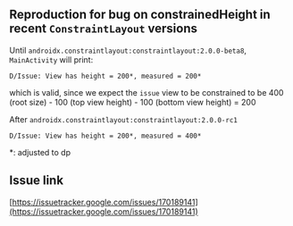 ## Reproduction for bug on constrainedHeight in recent `ConstraintLayout` versions

Until `androidx.constraintlayout:constraintlayout:2.0.0-beta8`, `MainActivity` will print:

```
D/Issue: View has height = 200*, measured = 200*
```

which is valid, since we expect the `issue` view to be constrained to be 400 (root size) - 100 (top view height) - 100 (bottom view height) = 200

After `androidx.constraintlayout:constraintlayout:2.0.0-rc1`

```
D/Issue: View has height = 200*, measured = 400*
```

*: adjusted to dp


## Issue link

[https://issuetracker.google.com/issues/170189141](https://issuetracker.google.com/issues/170189141)
